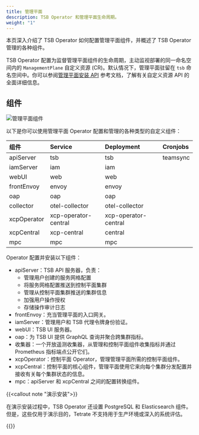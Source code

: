 ```yaml
---
title: 管理平面
description: TSB Operator 和管理平面生命周期。
weight: "1"
---
```


本页深入介绍了 TSB Operator 如何配置管理平面组件，并概述了 TSB Operator 管理的各种组件。

TSB Operator 配置为监督管理平面组件的生命周期，主动监视部署的同一命名空间内的 `ManagementPlane` 自定义资源 (CR)。默认情况下，管理平面驻留在 `tsb` 命名空间中。你可以参阅[管理平面安装 API](../../../refs/install/managementplane/v1alpha1/spec) 参考文档，了解有关自定义资源 API 的全面详细信息。

## 组件

![管理平面组件](../../../assets/concepts/management-plane-operator.svg)

以下是你可以使用管理平面 Operator 配置和管理的各种类型的自定义组件：

| 组件        | Service              | Deployment           | Cronjobs |
| :---------- | :------------------- | :------------------- | :------- |
| apiServer   | tsb                  | tsb                  | teamsync |
| iamServer   | iam                  | iam                  |          |
| webUI       | web                  | web                  |          |
| frontEnvoy  | envoy                | envoy                |          |
| oap         | oap                  | oap                  |          |
| collector   | otel-collector       | otel-collector       |          |
| xcpOperator | xcp-operator-central | xcp-operator-central |          |
| xcpCentral  | xcp-central          | central              |          |
| mpc         | mpc                  | mpc                  |          |

Operator 配置并安装以下组件：

- apiServer：TSB API 服务器，负责：
  - 管理用户创建的服务网格配置
  - 将服务网格配置推送到控制平面集群
  - 管理从控制平面集群推送的集群信息
  - 加强用户操作授权
  - 存储操作审计日志
- frontEnvoy：充当管理平面的入口网关。
- iamServer：管理用户和 TSB 代理令牌身份验证。
- webUI：TSB UI 服务器。
- oap：为 TSB UI 提供 GraphQL 查询并聚合跨集群指标。
- 收集器：一个开放遥测收集器，从管理和控制平面组件收集指标并通过 Prometheus 指标端点公开它们。
- xcpOperator：控制平面 Operator，管理管理平面所需的控制平面组件。
- xcpCentral：控制平面的核心组件，管理平面使用它来向每个集群分发配置并接收有关每个集群状态的信息。
- mpc：apiServer 和 xcpCentral 之间的配置转换组件。

{{<callout note "演示安装">}}

在演示安装过程中，TSB Operator 还设置 PostgreSQL 和 Elasticsearch 组件。但是，这些仅用于演示目的，Tetrate 不支持用于生产环境或深入的系统评估。

{{</callout>}}

